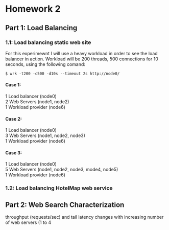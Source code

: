 # Homework 2

## Part 1: Load Balancing

### 1.1: Load balancing static web site

For this experimewnt I will use a heavy workload in order to see the load balancer in action.
Workload will be 200 threads, 500 connections for 10 seconds, using the following comand:

```console
$ wrk -t200 -c500 -d10s --timeout 2s http://node0/
```

#### Case 1:

1 Load balancer (node0)<br />
2 Web Servers (node1, node2)<br />
1 Workload provider (node6)

#### Case 2:

1 Load balancer (node0)<br />
3 Web Servers (node1, node2, node3)<br />
1 Workload provider (node6)

#### Case 3:

1 Load balancer (node0)<br />
5 Web Servers (node1, node2, node3, mode4, node5)<br />
1 Workload provider (node6)

### 1.2: Load balancing HotelMap web service

## Part 2: Web Search Characterization

throughput (requests/sec) and tail latency changes with increasing number of web servers (1 to 4
